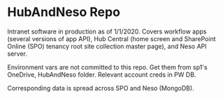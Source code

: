 # HubAndNeso Repo
Intranet software in production as of 1/1/2020. Covers workflow apps (several versions of app API), Hub Central (home screen and SharePoint Online (SPO) tenancy root site collection master page), and Neso API server.

Environment vars are not committed to this repo. Get them from sp1's OneDrive, HubAndNeso folder. Relevant account creds in PW DB.

Corresponding data is spread across SPO and Neso (MongoDB).
